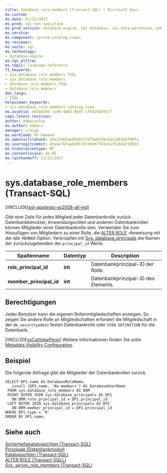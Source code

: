 ```yaml
---
title: database_role_members (Transact-SQL) | Microsoft Docs
ms.custom: 
ms.date: 01/31/2017
ms.prod: sql-non-specified
ms.prod_service: database-engine, sql-database, sql-data-warehouse, pdw
ms.service: 
ms.component: system-catalog-views
ms.reviewer: 
ms.suite: sql
ms.technology:
- database-engine
ms.tgt_pltfrm: 
ms.topic: language-reference
f1_keywords:
- sys.database_role_members_TSQL
- sys.database_role_members
- database_role_members_TSQL
- database_role_members
dev_langs:
- TSQL
helpviewer_keywords:
- sys.database_role_members catalog view
ms.assetid: ed1b019d-ca48-4db3-85df-cf6d2db591cf
caps.latest.revision: 
author: edmacauley
ms.author: edmaca
manager: craigg
ms.workload: On Demand
ms.openlocfilehash: abe12465ae80a9373475a0158cdacc663b8f00fa
ms.sourcegitcommit: 45e4efb7aa828578fe9eb7743a1a3526da719555
ms.translationtype: MT
ms.contentlocale: de-DE
ms.lasthandoff: 11/21/2017
---
```

# <a name="sysdatabaserolemembers-transact-sql"></a>sys.database_role_members (Transact-SQL)
[!INCLUDE[tsql-appliesto-ss2008-all-md](../../includes/tsql-appliesto-ss2008-all-md.md)]

  Gibt eine Zeile für jedes Mitglied jeder Datenbankrolle zurück.  Datenbankbenutzer, Anwendungsrollen und anderen Datenbankrollen können Mitglieder einer Datenbankrolle sein. Verwenden Sie zum Hinzufügen von Mitgliedern zu einer Rolle, die [ALTER ROLE](../../t-sql/statements/alter-role-transact-sql.md) -Anweisung mit der `ADD MEMBER` Option. Verknüpfen mit [Sys. database_principals](../../relational-databases/system-catalog-views/sys-database-principals-transact-sql.md) die Namen der zurückzugebenden der `principal_id` Werte.
  
|Spaltenname|Datentyp|Description|  
|-----------------|---------------|-----------------|  
|**role_principal_id**|**int**|Datenbankprinzipal-ID der Rolle.|  
|**member_principal_id**|**int**|Datenbankprinzipal-ID des Elements.|  
  
## <a name="permissions"></a>Berechtigungen  
 Jeder Benutzer kann die eigenen Rollenmitgliedschaften anzeigen. So zeigen Sie andere Rolle an Mitgliedschaften erfordert die Mitgliedschaft in der `db_securityadmin` festen Datenbankrolle oder `VIEW DEFINITION` für die Datenbank.  
  
 [!INCLUDE[ssCatViewPerm](../../includes/sscatviewperm-md.md)] Weitere Informationen finden Sie unter [Metadata Visibility Configuration](../../relational-databases/security/metadata-visibility-configuration.md).  
  
## <a name="example"></a>Beispiel  
 Die folgende Abfrage gibt die Mitglieder der Datenbankrollen zurück.  
  
```  
SELECT DP1.name AS DatabaseRoleName,   
   isnull (DP2.name, 'No members') AS DatabaseUserName   
 FROM sys.database_role_members AS DRM  
 RIGHT OUTER JOIN sys.database_principals AS DP1  
   ON DRM.role_principal_id = DP1.principal_id  
 LEFT OUTER JOIN sys.database_principals AS DP2  
   ON DRM.member_principal_id = DP2.principal_id  
WHERE DP1.type = 'R'
ORDER BY DP1.name;  
```  
  
## <a name="see-also"></a>Siehe auch  
 [Sicherheitskatalogsichten &#40;Transact-SQL&#41;](../../relational-databases/system-catalog-views/security-catalog-views-transact-sql.md)   
 [Prinzipale &#40;Datenbankmodul&#41;](../../relational-databases/security/authentication-access/principals-database-engine.md)   
 [Katalogsichten &#40;Transact-SQL&#41;](../../relational-databases/system-catalog-views/catalog-views-transact-sql.md)  
[ALTER ROLE (Transact-SQLL)](../../t-sql/statements/alter-role-transact-sql.md)      
[Sys. server_role_members (Transact-SQL)](../../relational-databases/system-catalog-views/sys-server-role-members-transact-sql.md)   
  


